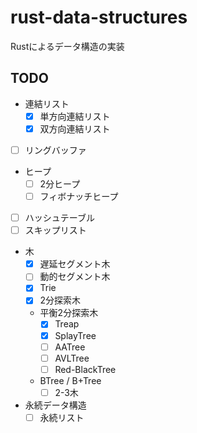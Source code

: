 # rust-data-structures

Rustによるデータ構造の実装

## TODO
- 連結リスト
  - [x] 単方向連結リスト
  - [x] 双方向連結リスト
- [ ] リングバッファ
- ヒープ
  - [ ] 2分ヒープ
  - [ ] フィボナッチヒープ
- [ ] ハッシュテーブル
- [ ] スキップリスト
- 木
  - [x] 遅延セグメント木
  - [ ] 動的セグメント木
  - [x] Trie
  - [x] 2分探索木
  - 平衡2分探索木
    - [x] Treap
    - [x] SplayTree
    - [ ] AATree
    - [ ] AVLTree
    - [ ] Red-BlackTree
  - BTree / B+Tree
    - [ ] 2-3木
- 永続データ構造
  - [ ] 永続リスト
